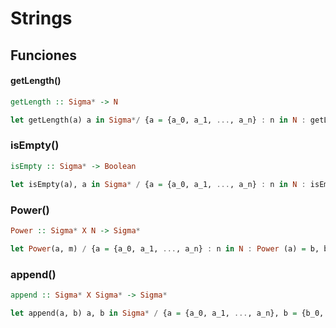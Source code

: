 # Strings

## Funciones

#### getLength()

```hs
getLength :: Sigma* -> N

let getLength(a) a in Sigma*/ {a = {a_0, a_1, ..., a_n} : n in N : getLength(a) = n-1 if n>0, getLength(a) = 0  if n = 0 }
```

### isEmpty()

```hs
isEmpty :: Sigma* -> Boolean

let isEmpty(a), a in Sigma* / {a = {a_0, a_1, ..., a_n} : n in N : isEmpty(a) = True if n = 0; isEmpty(a) = False if n not 0 }
```

### Power()

```hs
Power :: Sigma* X N -> Sigma*

let Power(a, m) / {a = {a_0, a_1, ..., a_n} : n in N : Power (a) = b, b in  Sigma* : b = append(a, a) and |b| = (|a|) (m)} }
```

### append()

```hs
append :: Sigma* X Sigma* -> Sigma*

let append(a, b) a, b in Sigma* / {a = {a_0, a_1, ..., a_n}, b = {b_0, _1, ..., b_n} : n, m in N : append(a, b) = c, c in Sigma* : c = {a_0, a_1, ..., a_n, b_0, ..., b_m,}}
```
